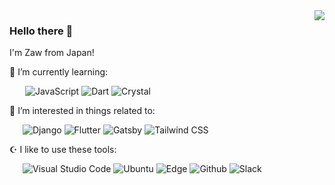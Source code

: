 <a href="https://github.com/anuraghazra/github-readme-stats">
  <img align="right" src="https://github-readme-stats.vercel.app/api/top-langs/?username=zoniha&theme=react&langs_count=5&show_icons=true&hide_border=true&count_private=true&hide=css,html,jupyter%20notebook,dockerfile,less,shell" />
</a>

### Hello there 👋

I'm Zaw from Japan!

🌱 I’m currently learning:

&ensp;&ensp;&ensp; ![JavaScript](https://img.shields.io/badge/-JavaScript-F7DF1E?style=flat&logo=JavaScript&logoColor=000) ![Dart](https://img.shields.io/badge/-Dart-0175C2?style=flat&logo=Dart) ![Crystal](https://img.shields.io/badge/-Crystal-000?style=flat&logo=Crystal)

🌌 I’m interested in things related to:

&ensp;&ensp;&ensp;![Django](https://img.shields.io/badge/-Django-092E20?style=flat&logo=Django) ![Flutter](https://img.shields.io/badge/-Flutter-02569B?style=flat&logo=Flutter) ![Gatsby](https://img.shields.io/badge/-Gatsby-663399?style=flat&logo=Gatsby) ![Tailwind CSS](https://img.shields.io/badge/-Tailwind%20CSS-38B2AC?style=flat&logo=Tailwind%20CSS&logoColor=fff)

☪️ I like to use these  tools:

&ensp;&ensp;&ensp;![Visual Studio Code](https://img.shields.io/badge/-Visual%20Studio%20Code-007ACC?style=flat&logo=Visual%20Studio%20Code&logoColor=fff) ![Ubuntu](https://img.shields.io/badge/-Ubuntu-E95420?style=flat&logo=Ubuntu&logoColor=fff) ![Edge](https://img.shields.io/badge/-Microsoft%20Edge-0078D7?style=flat&logo=Microsoft%20Edge) ![Github](https://img.shields.io/badge/-Github-181717?style=flat&logo=Github&logoColor=fff) ![Slack](https://img.shields.io/badge/-Slack-4A154B?style=flat&logo=Slack&logoColor=&color=460e44)
